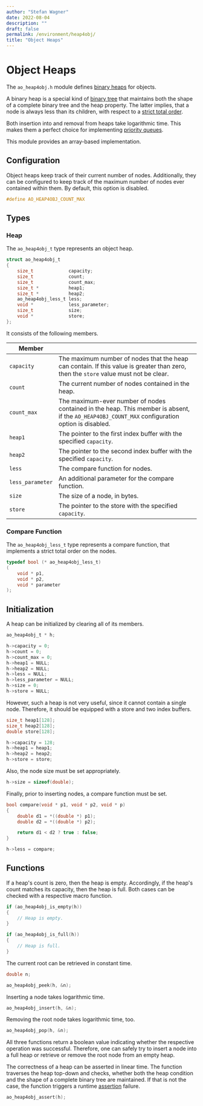 ```yaml
---
author: "Stefan Wagner"
date: 2022-08-04
description: ""
draft: false
permalink: /environment/heap4obj/
title: "Object Heaps"
---
```


# Object Heaps

The `ao_heap4obj.h` module defines [binary heaps](https://en.wikipedia.org/wiki/Binary_heap) for objects.

A binary heap is a special kind of [binary tree](https://en.wikipedia.org/wiki/Binary_tree) that maintains both the shape of a complete binary tree and the heap property. The latter implies, that a node is always less than its children, with respect to a [strict total order](https://en.wikipedia.org/wiki/Total_order). 

Both insertion into and removal from heaps take logarithmic time. This makes them a perfect choice for implementing [priority queues](https://en.wikipedia.org/wiki/Priority_queue).

This module provides an array-based implementation.

## Configuration

Object heaps keep track of their current number of nodes. Additionally, they can be configured to keep track of the maximum number of nodes ever contained within them. By default, this option is disabled.

```c
#define AO_HEAP4OBJ_COUNT_MAX
```

## Types

### Heap

The `ao_heap4obj_t` type represents an object heap.

```c
struct ao_heap4obj_t
{
    size_t             capacity;
    size_t             count;
    size_t             count_max;
    size_t *           heap1;
    size_t *           heap2;
    ao_heap4obj_less_t less;
    void *             less_parameter;
    size_t             size;
    void *             store;
};
```

It consists of the following members.

| Member | |
|--------|-|
| `capacity` | The maximum number of nodes that the heap can contain. If this value is greater than zero, then the `store` value must not be clear. |
| `count` | The current number of nodes contained in the heap. |
| `count_max` | The maximum-ever number of nodes contained in the heap. This member is absent, if the `AO_HEAP4OBJ_COUNT_MAX` configuration option is disabled. |
| `heap1` | The pointer to the first index buffer with the specified `capacity`. |
| `heap2` | The pointer to the second index buffer with the specified `capacity`. |
| `less` | The compare function for nodes. |
| `less_parameter` | An additional parameter for the compare function. |
| `size` | The size of a node, in bytes. |
| `store` | The pointer to the store with the specified `capacity`. |

### Compare Function

The `ao_heap4obj_less_t` type represents a compare function, that implements a strict total order on the nodes.

```c
typedef bool (* ao_heap4obj_less_t)
(
    void * p1,
    void * p2,
    void * parameter
);
```

## Initialization

A heap can be initialized by clearing all of its members.

```c
ao_heap4obj_t * h;
```

```c
h->capacity = 0;
h->count = 0;
h->count_max = 0;
h->heap1 = NULL;
h->heap2 = NULL;
h->less = NULL;
h->less_parameter = NULL;
h->size = 0;
h->store = NULL;
```

However, such a heap is not very useful, since it cannot contain a single node. Therefore, it should be equipped with a store and two index buffers.

```c
size_t heap1[128];
size_t heap2[128];
double store[128];
```

```c
h->capacity = 128;
h->heap1 = heap1;
h->heap2 = heap2;
h->store = store;
```

 Also, the node size must be set appropriately.

 ```c
 h->size = sizeof(double);
 ```

Finally, prior to inserting nodes, a compare function must be set.

```c
bool compare(void * p1, void * p2, void * p)
{
    double d1 = *((double *) p1);
    double d2 = *((double *) p2);

    return d1 < d2 ? true : false;
}
```

```c
h->less = compare;
```

## Functions

If a heap's count is zero, then the heap is empty. Accordingly, if the heap's count matches its capacity, then the heap is full. Both cases can be checked with a respective macro function.

```c
if (ao_heap4obj_is_empty(h))
{
    // Heap is empty.
}
```

```c
if (ao_heap4obj_is_full(h))
{
    // Heap is full.
}
```

The current root can be retrieved in constant time.

```c
double n;
```

```c
ao_heap4obj_peek(h, &n);
```

Inserting a node takes logarithmic time.

```c
ao_heap4obj_insert(h, &n);
```

Removing the root node takes logarithmic time, too.

```c
ao_heap4obj_pop(h, &n);
```

All three functions return a boolean value indicating whether the respective operation was successful. Therefore, one can safely try to insert a node into a full heap or retrieve or remove the root node from an empty heap.

The correctness of a heap can be asserted in linear time. The function traverses the heap top-down and checks, whether both the heap condition and the shape of a complete binary tree are maintained. If that is not the case, the function triggers a runtime [assertion](assert.md) failure.

```c
ao_heap4obj_assert(h);
```
